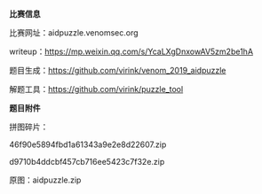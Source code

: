 **比赛信息**

比赛网址：aidpuzzle.venomsec.org

writeup：https://mp.weixin.qq.com/s/YcaLXgDnxowAV5zm2be1hA

题目生成：https://github.com/virink/venom_2019_aidpuzzle

解题工具：https://github.com/virink/puzzle_tool

**题目附件**

拼图碎片：

46f90e5894fbd1a61343a9e2e8d22607.zip

d9710b4ddcbf457cb716ee5423c7f32e.zip

原图：aidpuzzle.zip